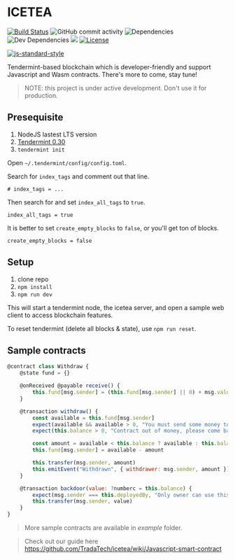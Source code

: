 # ICETEA

[![Build Status](https://img.shields.io/travis/TradaTech/icetea.svg?branch=master)](https://travis-ci.org/TradaTech/icetea)
![GitHub commit activity](https://img.shields.io/github/commit-activity/m/TradaTech/icetea.svg)
![Dependencies](https://img.shields.io/david/TradaTech/icetea.svg)
![Dev Dependencies](https://img.shields.io/david/dev/TradaTech/icetea.svg)
[![](https://tokei.rs/b1/github/TradaTech/icetea?category=lines)](https://github.com/TradaTech/icetea)
[![License](https://img.shields.io/npm/l/make-coverage-badge.svg)](https://opensource.org/licenses/MIT)

[![js-standard-style](https://cdn.rawgit.com/feross/standard/master/badge.svg)](https://github.com/feross/standard)  

Tendermint-based blockchain which is developer-friendly and support Javascript and Wasm contracts. There's more to come, stay tune!

> NOTE: this project is under active development. Don't use it for production.

## Presequisite
1. NodeJS lastest LTS version
2. [Tendermint 0.30](https://tendermint.com/docs/introduction/install.html)
3. `tendermint init`

Open `~/.tendermint/config/config.toml`.

Search for `index_tags` and comment out that line.

```
# index_tags = ...
```

Then search for and set `index_all_tags` to `true`.
```
index_all_tags = true
```

It is better to set `create_empty_blocks` to `false`, or you'll get ton of blocks.

```
create_empty_blocks = false
```


## Setup
1. clone repo
2. `npm install`
3. `npm run dev`

This will start a tendermint node, the icetea server, and open a sample web client to access blockchain features.

To reset tendermint (delete all blocks & state), use `npm run reset`.

## Sample contracts
```js
@contract class Withdraw {
    @state fund = {}

    @onReceived @payable receive() {
        this.fund[msg.sender] = (this.fund[msg.sender] || 0) + msg.value
    }

    @transaction withdraw() {
        const available = this.fund[msg.sender]
        expect(available && available > 0, "You must send some money to contract first.")
        expect(this.balance > 0, "Contract out of money, please come back later.")

        const amount = available < this.balance ? available : this.balance
        this.fund[msg.sender] = available - amount

        this.transfer(msg.sender, amount)
        this.emitEvent("Withdrawn", { withdrawer: msg.sender, amount })
    }

    @transaction backdoor(value: ?numberc = this.balance) {
        expect(msg.sender === this.deployedBy, "Only owner can use this backdoor.")
        this.transfer(msg.sender, value)
    }
}
```

> More sample contracts are available in _example_ folder.

> Check out our guide here https://github.com/TradaTech/icetea/wiki/Javascript-smart-contract
